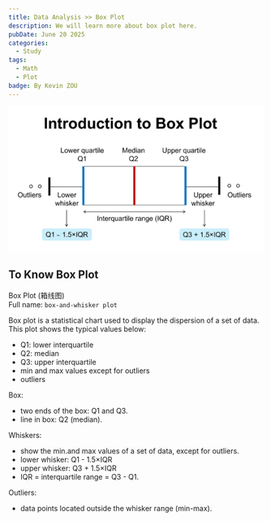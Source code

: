 ```yaml
---
title: Data Analysis >> Box Plot
description: We will learn more about box plot here.
pubDate: June 20 2025
categories:
  - Study
tags:
  - Math
  - Plot
badge: By Kevin ZOU
---
```



![Box Plot](<../../../public/image/box plot.png>)

## To Know Box Plot
Box Plot (箱线图)  
Full name: `box-and-whisker plot`

Box plot is a statistical chart used to display the dispersion of a set of data.
This plot shows the typical values below:
- Q1: lower interquartile
- Q2: median
- Q3: upper interquartile
- min and max values except for outliers
- outliers

Box: 
- two ends of the box: Q1 and Q3.
- line in box: Q2 (median).

Whiskers:
- show the min.and max values of a set of data, except for outliers.
- lower whisker: Q1 - 1.5×IQR 
- upper whisker: Q3 + 1.5×IQR
- IQR = interquartile range = Q3 - Q1.


Outliers:
- data points located outside the whisker range (min-max).







